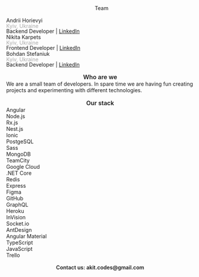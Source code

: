 <div style="display: flex; align-items: center; justify-content: center; padding: 16px">
 <div class="logo"></div>
 <div class="badge" style="margin-left: 8px;">Team</div>
</div>

  <div class="profile">
    <div class="profile_img bimbam"></div>
    <div class="profile_description">
      <div class="profile_name">Andrii Horievyi</div>
      <div style="color: #aaa; line-height: 1">Kyiv, Ukraine</div>
      <div style="line-height: 1">Backend Developer |       
      <a href="https://www.linkedin.com/in/andrei-gorevoy/">LinkedIn</a>
      </div> 
    </div>
  </div>
  <div class="profile">
    <div class="profile_img nikkierendler"></div>
    <div class="profile_description">
      <div class="profile_name">Nikita Karpets</div>
      <div style="color: #aaa; line-height: 1">Kyiv, Ukraine</div>
      <div style="line-height: 1">Frontend Developer | 
      <a href="https://www.linkedin.com/in/nikita-k-571316174/">LinkedIn</a>
      </div> 
    </div>
  </div>
   <div class="profile">
    <div class="profile_img bodian"></div>
    <div class="profile_description">
      <div class="profile_name">Bohdan Stefaniuk</div>
      <div style="color: #aaa; line-height: 1">Kyiv, Ukraine</div>
      <div style="line-height: 1">Backend Developer | 
      <a href="https://www.linkedin.com/in/bohdan-stefaniuk/">LinkedIn</a>
      </div> 
    </div>
  </div>

  <div style="text-align: center; font-size: 16px; font-weight: 600; padding-top: 16px;">Who are we</div>
  <div class="who_we_are">We are a small team of developers. In spare time we are having fun creating projects and experimenting with different technologies.</div>

  <div style="text-align: center; font-size: 16px; font-weight: 600; padding-top: 16px;">Our stack</div>
  <div class="stack_items_container">
    <div class="stack_item stack_item_1">Angular</div>
    <div class="stack_item stack_item_2">Node.js</div>
    <div class="stack_item stack_item_3">Rx.js</div>
    <div class="stack_item stack_item_4">Nest.js</div>
    <div class="stack_item stack_item_5">Ionic</div>
    <div class="stack_item stack_item_6">PostgeSQL</div>
    <div class="stack_item stack_item_7">Sass</div>
    <div class="stack_item stack_item_8">MongoDB</div>
    <div class="stack_item stack_item_9">TeamCity</div>
    <div class="stack_item stack_item_10">Google Cloud</div>
    <div class="stack_item stack_item_11">.NET Core</div>
    <div class="stack_item stack_item_12">Redis</div>
  </div>

   <div class="additional_items_container">
    <div class="additional_item additional_item_1 tooltip">
    <span class="tooltiptext">Express</span>
    </div>
    <div class="additional_item additional_item_2 tooltip">
    <span class="tooltiptext">Figma</span>
    </div>
    <div class="additional_item additional_item_3 tooltip">
    <span class="tooltiptext">GitHub</span>
    </div>
    <div class="additional_item additional_item_4 tooltip">
    <span class="tooltiptext">GraphQL</span>
    </div>
    <div class="additional_item additional_item_5 tooltip">
    <span class="tooltiptext">Heroku</span>
    </div>
    <div class="additional_item additional_item_6 tooltip">
    <span class="tooltiptext">InVision</span>
    </div>
    <div class="additional_item additional_item_7 tooltip">
    <span class="tooltiptext">Socket.io</span>
    </div>
    <div class="additional_item additional_item_8 tooltip">
    <span class="tooltiptext">AntDesign</span>
    </div>
    <div class="additional_item additional_item_9 tooltip">
    <span class="tooltiptext">Angular Material</span>
    </div>
    <div class="additional_item additional_item_10 tooltip">
    <span class="tooltiptext">TypeScript</span>
    </div>
    <div class="additional_item additional_item_11 tooltip">
    <span class="tooltiptext">JavaScript</span>
    </div>
    <div class="additional_item additional_item_12 tooltip">
    <span class="tooltiptext">Trello</span>
    </div>
  </div>

  <div style="padding: 16px; font-weight: 600; text-align: center;">Contact us: akit.codes@gmail.com</div>

<!-- - [Projects](?id=projects)
- [Articles](?id=articles) -->
